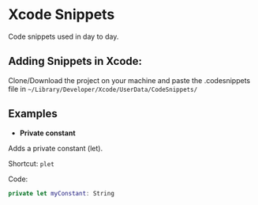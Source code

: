 # Xcode Snippets
Code snippets used in day to day.

## Adding Snippets in Xcode:
Clone/Download the project on your machine and paste the .codesnippets file in ```~/Library/Developer/Xcode/UserData/CodeSnippets/```

## Examples
* **Private constant**

Adds a private constant (let).

Shortcut: `plet`

Code:
```swift
private let myConstant: String
```